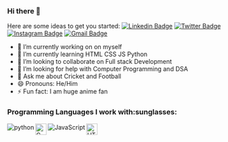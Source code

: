 ### Hi there 👋

<!--
**BawejaMoksh/BawejaMoksh** is a ✨ _special_ ✨ repository because its `README.md` (this file) appears on your GitHub profile.--->

Here are some ideas to get you started:
[![Linkedin Badge](https://img.shields.io/badge/-LinkedIn-0e76a8?style=flat-square&logo=Linkedin&logoColor=white)](https://www.linkedin.com/in/moksh-baweja-84a353227/)
[![Twitter Badge](https://img.shields.io/badge/-Twitter-00acee?style=flat-square&logo=Twitter&logoColor=white)](https://twitter.com/iammokshbaweja)
[![Instagram Badge](https://img.shields.io/badge/-Instagram-e4405f?style=flat-square&logo=Instagram&logoColor=white)](https://www.instagram.com/iammokshbaweja/)
[![Gmail Badge](https://img.shields.io/badge/Gmail-D14836?style=for-the-badge&logo=gmail&logoColor=white)](mailto:bawejamoksh101@gmail.com)


- 🔭 I’m currently working on on myself
- 🌱 I’m currently learning HTML CSS JS Python
- 👯 I’m looking to collaborate on Full stack Development
- 🤔 I’m looking for help with Computer Programming and DSA
- 💬 Ask me about Cricket and Football 
- 😄 Pronouns: He/Him
- ⚡ Fun fact: I am huge anime fan
<h3>
Programming Languages I work with:sunglasses: <br>
</h3>
<img align="left" title="Python" alt="python"  src="https://www.google.com/url?sa=i&url=https%3A%2F%2Fwww.subpng.com%2Fpng-6c10oh%2F&psig=AOvVaw112CKqjgeYBOCog6V_5BCI&ust=1645639079881000&source=images&cd=vfe&ved=0CAsQjRxqFwoTCPjw-bnxk_YCFQAAAAAdAAAAABAD"/>
<img align="left" title="C" alt="C" width="26px" src="https://upload.wikimedia.org/wikipedia/commons/thumb/1/18/C_Programming_Language.svg/1200px-C_Programming_Language.svg.png" />
<img align="left" title="JavaScript" alt="JavaScript"  src="https://upload.wikimedia.org/wikipedia/commons/thumb/b/ba/Javascript_badge.svg/710px-Javascript_badge.svg.png"/>
<img align='left' title="HTML" width="26px" src="https://upload.wikimedia.org/wikipedia/commons/thumb/6/61/HTML5_logo_and_wordmark.svg/1200px-HTML5_logo_and_wordmark.svg.png">  
<br>




